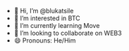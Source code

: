 - 👋 Hi, I’m @blukatsile
- 👀 I’m interested in BTC
- 🌱 I’m currently learning Move   
- 💞️ I’m looking to collaborate on WEB3
- 😄 Pronouns: He/Him


<!---
blukatsile/blukatsile is a ✨ special ✨ repository because its `README.md` (this file) appears on your GitHub profile.
You can click the Preview link to take a look at your changes.
--->
